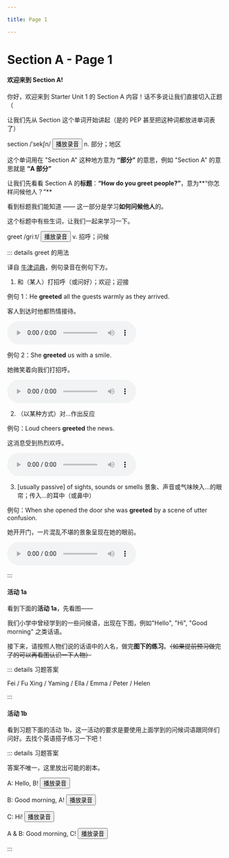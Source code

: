 ```yaml
---

title: Page 1

---
```


# Section A - Page 1

#### 欢迎来到 Section A!

你好，欢迎来到 Starter Unit 1 的 Section A 内容！话不多说让我们直接切入正题（

让我们先从 Section 这个单词开始讲起（是的 PEP 甚至把这种词都放进单词表了）

section /ˈsekʃn/ <button onclick="new Audio('./assets/audio/section.mp3').play()">播放录音</button> n. 部分；地区

这个单词用在 "Section A" 这种地方意为 **“部分”** 的意思，例如 "Section A" 的意思就是 **“A 部分”**

让我们先看看 Section A 的**标题**：**“How do you greet people?”**，意为**“你怎样问候他人？”** 

看到标题我们能知道 —— 这一部分是学习**如何问候他人**的。

这个标题中有些生词，让我们一起来学习一下。

greet /ɡriːt/ <button onclick="new Audio('./assets/audio/greet.mp3').play()">播放录音</button> v. 招呼；问候

::: details greet 的用法

译自 <a href="https://www.oxfordlearnersdictionaries.com/definition/english/greet?q=greet">牛津词典</a>，例句录音在例句下方。

1. 和（某人）打招呼（或问好）；欢迎；迎接

例句 1：He **greeted** all the guests warmly as they arrived. 

客人到达时他都热情接待。

<div><audio src="./assets/audio/greet-sen1.mp3" class="col-xs-12 col-sm-12 col-md-6 col-lg-6" controls=""></audio></div>

例句 2：She **greeted** us with a smile.

她微笑着向我们打招呼。

<div><audio src="./assets/audio/greet-sen2.mp3" class="col-xs-12 col-sm-12 col-md-6 col-lg-6" controls=""></audio></div>

2. （以某种方式）对…作出反应

<!-- 

The team's win was **greeted** as a major triumph. <button onclick="new Audio('./assets/audio/greet-sen3.mp3').play()"> 播放录音</button>
这个队获胜被看成是一个重大的胜利。

-->

例句：Loud cheers **greeted** the news. 

这消息受到热烈欢呼。

<div><audio src="./assets/audio/greet-sen4.mp3" class="col-xs-12 col-sm-12 col-md-6 col-lg-6" controls=""></audio></div>

3. [usually passive] of sights, sounds or smells 景象、声音或气味映入…的眼帘；传入…的耳中（或鼻中）

例句：When she opened the door she was **greeted** by a scene of utter confusion. 

她开开门，一片混乱不堪的景象呈现在她的眼前。

<div><audio src="./assets/audio/greet-sen5.mp3" class="col-xs-12 col-sm-12 col-md-6 col-lg-6" controls=""></audio></div>



:::

#### 活动 1a

看到下面的**活动 1a**，先看图——

我们小学中曾经学到的一些问候语，出现在下图，例如"Hello", "Hi", "Good morning" 之类话语。

接下来，请按照人物们说的话语中的人名，做完**图下的练习**。~~（如果提前预习做完了的可以再看图认识一下人物）~~

::: details 习题答案

Fei / Fu Xing / Yaming / Ella / Emma / Peter / Helen

:::

#### 活动 1b

看到习题下面的活动 1b，这一活动的要求是要使用上面学到的问候词语跟同伴们问好。去找个英语搭子练习一下吧！

::: details 习题答案

答案不唯一，这里放出可能的剧本。

A: Hello, B! <button onclick="playAudio('https://fanyi.baidu.com/gettts?lan=uk&text=Hello%2C%20B!&spd=3')">播放录音</button>

B: Good morning, A! <button onclick="playAudio('https://fanyi.baidu.com/gettts?lan=uk&text=Good%20morning%2C%20A!&spd=3')">播放录音</button>

C: Hi! <button onclick="playAudio('https://fanyi.baidu.com/gettts?lan=uk&text=Hi!&spd=3')">播放录音</button>

A & B: Good morning, C! <button onclick="playAudio('https://fanyi.baidu.com/gettts?lan=uk&text=Good%20morning2C%20C!&spd=3')">播放录音</button>

:::

